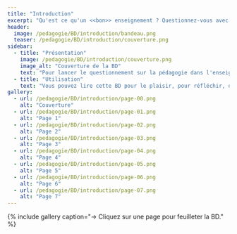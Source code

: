 ```yaml
---
title: "Introduction"
excerpt: "Qu'est ce qu'un <<bon>> enseignement ? Questionnez-vous avec notre joyeuse bande d'enseignants"
header:
  image: /pedagogie/BD/introduction/bandeau.png
  teaser: /pedagogie/BD/introduction/couverture.png
sidebar:
  - title: "Présentation"
    image: /pedagogie/BD/introduction/couverture.png
    image_alt: "Couverture de la BD"
    text: "Pour lancer le questionnement sur la pédagogie dans l'enseignement supérieur"
  - title: "Utilisation"
    text: "Vous pouvez lire cette BD pour le plaisir, pour réfléchir, dans des ateliers de formation, pour sensibiliser, ..."
gallery:
  - url: /pedagogie/BD/introduction/page-00.png
    alt: "Couverture"
  - url: /pedagogie/BD/introduction/page-01.png
    alt: "Page 1"
  - url: /pedagogie/BD/introduction/page-02.png
    alt: "Page 2"
  - url: /pedagogie/BD/introduction/page-03.png
    alt: "Page 3"
  - url: /pedagogie/BD/introduction/page-04.png
    alt: "Page 4"
  - url: /pedagogie/BD/introduction/page-05.png
    alt: "Page 5"
  - url: /pedagogie/BD/introduction/page-06.png
    alt: "Page 6"
  - url: /pedagogie/BD/introduction/page-07.png
    alt: "Page 7"
---
```


{% include gallery caption="-> Cliquez sur une page pour feuilleter la BD." %}


